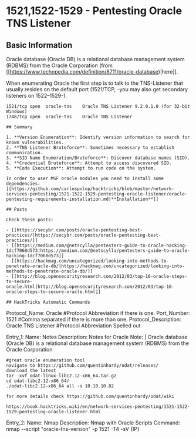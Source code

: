 # 1521,1522-1529 - Pentesting Oracle TNS Listener


## Basic Information

Oracle database (Oracle DB) is a relational database management system (RDBMS) from the Oracle Corporation (from [[https://www.techopedia.com/definition/8711/oracle-database)|here]].

When enumerating Oracle the first step is to talk to the TNS-Listener that usually resides on the default port (1521/TCP, -you may also get secondary listeners on 1522–1529-).

```
1521/tcp open  oracle-tns    Oracle TNS Listener 9.2.0.1.0 (for 32-bit Windows)
1748/tcp open  oracle-tns    Oracle TNS Listener
```
```
## Summary

1. **Version Enumeration**: Identify version information to search for known vulnerabilities.
2. **TNS Listener Bruteforce**: Sometimes necessary to establish communication.
3. **SID Name Enumeration/Bruteforce**: Discover database names (SID).
4. **Credential Bruteforce**: Attempt to access discovered SID.
5. **Code Execution**: Attempt to run code on the system.

In order to user MSF oracle modules you need to install some dependencies: [[https://github.com/carlospolop/hacktricks/blob/master/network-services-pentesting/1521-1522-1529-pentesting-oracle-listener/oracle-pentesting-requirements-installation.md|**Installation**]]

## Posts

Check these posts:

- [[https://secybr.com/posts/oracle-pentesting-best-practices/|https://secybr.com/posts/oracle-pentesting-best-practices/]]
- [[https://medium.com/@netscylla/pentesters-guide-to-oracle-hacking-1dcf7068d573|https://medium.com/@netscylla/pentesters-guide-to-oracle-hacking-1dcf7068d573]]
- [[https://hackmag.com/uncategorized/looking-into-methods-to-penetrate-oracle-db/|https://hackmag.com/uncategorized/looking-into-methods-to-penetrate-oracle-db/]]
- [[http://blog.opensecurityresearch.com/2012/03/top-10-oracle-steps-to-secure-oracle.html|http://blog.opensecurityresearch.com/2012/03/top-10-oracle-steps-to-secure-oracle.html]]

## HackTricks Automatic Commands

```
Protocol_Name: Oracle    #Protocol Abbreviation if there is one.
Port_Number:  1521     #Comma separated if there is more than one.
Protocol_Description: Oracle TNS Listener         #Protocol Abbreviation Spelled out

Entry_1:
  Name: Notes
  Description: Notes for Oracle
  Note: |
    Oracle database (Oracle DB) is a relational database management system (RDBMS) from the Oracle Corporation

    #great oracle enumeration tool
    navigate to https://github.com/quentinhardy/odat/releases/
    download the latest
    tar -xvf odat-linux-libc2.12-x86_64.tar.gz
    cd odat-libc2.12-x86_64/
    ./odat-libc2.12-x86_64 all -s 10.10.10.82

    for more details check https://github.com/quentinhardy/odat/wiki

    https://book.hacktricks.wiki/en/network-services-pentesting/1521-1522-1529-pentesting-oracle-listener.html

Entry_2:
  Name: Nmap
  Description: Nmap with Oracle Scripts
  Command: nmap --script "oracle-tns-version" -p 1521 -T4 -sV {IP}
```
```



